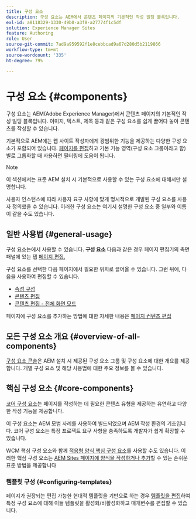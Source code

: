 ```yaml
---
title: 구성 요소
description: 구성 요소는 AEM에서 콘텐츠 페이지의 기본적인 작성 빌딩 블록입니다.
exl-id: a8118329-1330-49b0-a3f8-a27774f1c5df
solution: Experience Manager Sites
feature: Authoring
role: User
source-git-commit: 7ad9a959592f1e8cebbcad9a67d280d5b2119866
workflow-type: tm+mt
source-wordcount: '335'
ht-degree: 79%

---
```


# 구성 요소 {#components}

구성 요소는 AEM(Adobe Experience Manager)에서 콘텐츠 페이지의 기본적인 작성 빌딩 블록입니다. 이미지, 텍스트, 제목 등과 같은 구성 요소를 쉽게 끌어다 놓아 콘텐츠를 작성할 수 있습니다.

기본적으로 AEM에는 웹 사이트 작성자에게 광범위한 기능을 제공하는 다양한 구성 요소가 포함되어 있습니다. [페이지를 편집](/help/sites-cloud/authoring/page-editor/edit-content.md)하고 기본 기능 영역(구성 요소 그룹이라고 함)별로 그룹화할 때 사용하면 필터링에 도움이 됩니다.

>[!NOTE]
>
>이 섹션에서는 표준 AEM 설치 시 기본적으로 사용할 수 있는 구성 요소에 대해서만 설명합니다.
>
>사용자 인스턴스에 따라 사용자 요구 사항에 맞게 명시적으로 개발된 구성 요소를 사용자 정의했을 수 있습니다. 이러한 구성 요소는 여기서 설명한 구성 요소 중 일부와 이름이 같을 수도 있습니다.

## 일반 사용법 {#general-usage}

구성 요소는에서 사용할 수 있습니다. **구성 요소** 다음과 같은 경우 페이지 편집기의 측면 패널에 있는 탭 [페이지 편집.](/help/sites-cloud/authoring/page-editor/edit-content.md)

구성 요소를 선택한 다음 페이지에서 필요한 위치로 끌어올 수 있습니다. 그런 뒤에, 다음을 사용하여 편집할 수 있습니다.

* [속성 구성](/help/sites-cloud/authoring/sites-console/page-properties.md)
* [콘텐츠 편집](/help/sites-cloud/authoring/page-editor/edit-content.md)
* [콘텐츠 편집 - 전체 화면 모드](/help/sites-cloud/authoring/page-editor/edit-content.md#edit-content-full-screen-mode)

페이지에 구성 요소를 추가하는 방법에 대한 자세한 내용은 [페이지 컨텐츠 편집](/help/sites-cloud/authoring/page-editor/edit-content.md)

## 모든 구성 요소 개요 {#overview-of-all-components}

[구성 요소 콘솔](/help/sites-cloud/authoring/components-console.md)은 AEM 설치 시 제공된 구성 요소 그룹 및 구성 요소에 대한 개요를 제공합니다. 개별 구성 요소 및 해당 사용법에 대한 주요 정보를 볼 수 있습니다.

## 핵심 구성 요소 {#core-components}

[코어 구성 요소](https://experienceleague.adobe.com/docs/experience-manager-core-components/using/introduction.html?lang=ko-KR)는 페이지를 작성하는 데 필요한 콘텐츠 유형을 제공하는 유연하고 다양한 작성 기능을 제공합니다.

이 구성 요소는 AEM 모범 사례를 사용하여 빌드되었으며 AEM 작성 환경의 기초입니다. 코어 구성 요소는 특정 프로젝트 요구 사항을 충족하도록 개발자가 쉽게 확장할 수 있습니다.

WCM 핵심 구성 요소와 함께 [적응형 양식 핵심 구성 요소](https://experienceleague.adobe.com/docs/experience-manager-core-components/using/adaptive-forms/introduction.html#features)를 사용할 수도 있습니다. 이러한 핵심 구성 요소는 [AEM Sites 페이지에 양식을 작성하거나 추가](/help/forms/create-or-add-an-adaptive-form-to-aem-sites-page.md)할 수 있는 손쉬운 표준 방법을 제공합니다

### 템플릿 구성 {#configuring-templates}

페이지가 권장되는 편집 가능한 현대적 템플릿을 기반으로 하는 경우 [템플릿을 편집](/help/sites-cloud/authoring/sites-console/templates.md)하여 특정 구성 요소에 대해 이들 템플릿을 활성화/비활성화하고 매개변수를 편집할 수 있습니다.
